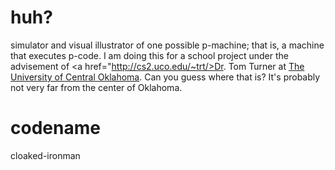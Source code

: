 huh?
====
simulator and visual illustrator of one possible p-machine; that is, a machine that executes p-code. I am doing this for a school project under the advisement of <a href="http://cs2.uco.edu/~trt/>Dr. Tom Turner</a> at <a href="http://cs2.uco.edu">The University of Central Oklahoma</a>. Can you guess where that is? It's probably not very far from the center of Oklahoma.

codename
========
cloaked-ironman

